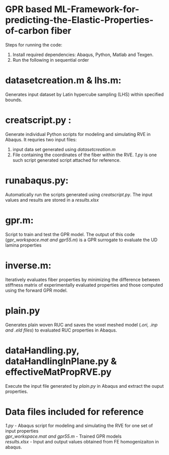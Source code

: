 # GPR based ML-Framework-for-predicting-the-Elastic-Properties-of-carbon fiber
Steps for running the code:
1. Install required dependencies: Abaqus, Python, Matlab and Texgen.
2. Run the following in sequential order
# datasetcreation.m & lhs.m:
Generates input dataset by Latin hypercube sampling (LHS) within specified bounds.
# creatscript.py :
Generate individual Python scripts for modeling and simulating RVE in Abaqus. 
It requries two input files: 
1. input data set generated using _datasetcreation.m_ 
2. File containing the coordinates of the fiber within the RVE. _1.py_ is one such script generated script attached for reference.
# runabaqus.py:
Automatically run the scripts generated using _creatscript.py_. The input values and results are stored in a _results.xlsx_
# gpr.m:
Script to train and test the GPR model. The output of this code (_gpr_workspace.mat and gpr55.m_) is a GPR surrogate to evaluate the UD lamina properties 
# inverse.m:
Iteratively evaluates fiber properties by minimizing the difference between stiffness matrix of experimentally evaluated properties and those computed using the forward  GPR model.
# plain.py
Generates plain woven RUC and saves the voxel meshed model (_.ori, .inp and .eld files_) to evaluated RUC properties in Abaqus. 
# dataHandling.py, dataHandlingInPlane.py & effectiveMatPropRVE.py
Execute the input file generated by _plain.py_ in Abaqus and extract the ouput properties.
# Data files included for reference
 _1.py_                           - Abaqus script for modeling and simulating the RVE for one set of input properties \
_gpr_workspace.mat and gpr55.m_   - Trained GPR models\
_results.xlsx_                    - Input and output values obtained from FE homogenizaiton in abaqus.

